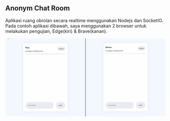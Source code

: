 ## Anonym Chat Room
Aplikasi ruang obrolan secara realtime menggunakan Nodejs dan SocketIO. Pada contoh aplikasi dibawah, saya menggunakan 2 browser untuk melakukan pengujian, Edge(kiri) & Brave(kanan).

![example](images/chatroom.gif)
